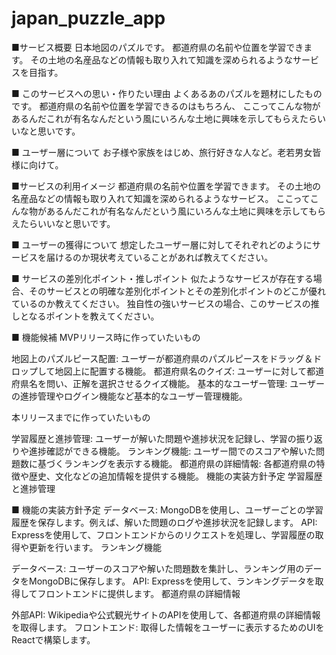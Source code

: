 # japan_puzzle_app
■サービス概要
日本地図のパズルです。
都道府県の名前や位置を学習できます。
その土地の名産品などの情報も取り入れて知識を深められるようなサービスを目指す。

■ このサービスへの思い・作りたい理由
よくあるあのパズルを題材にしたものです。
都道府県の名前や位置を学習できるのはもちろん、
ここってこんな物があるんだこれが有名なんだという風にいろんな土地に興味を示してもらえたらいいなと思いです。

■ ユーザー層について
お子様や家族をはじめ、旅行好きな人など。老若男女皆様に向けて。

■サービスの利用イメージ
都道府県の名前や位置を学習できます。
その土地の名産品などの情報も取り入れて知識を深められるようなサービス。
ここってこんな物があるんだこれが有名なんだという風にいろんな土地に興味を示してもらえたらいいなと思いです。

■ ユーザーの獲得について
想定したユーザー層に対してそれぞれどのようにサービスを届けるのか現状考えていることがあれば教えてください。

■ サービスの差別化ポイント・推しポイント
似たようなサービスが存在する場合、そのサービスとの明確な差別化ポイントとその差別化ポイントのどこが優れているのか教えてください。
独自性の強いサービスの場合、このサービスの推しとなるポイントを教えてください。

■ 機能候補
MVPリリース時に作っていたいもの

地図上のパズルピース配置: ユーザーが都道府県のパズルピースをドラッグ＆ドロップして地図上に配置する機能。
都道府県名のクイズ: ユーザーに対して都道府県名を問い、正解を選択させるクイズ機能。
基本的なユーザー管理: ユーザーの進捗管理やログイン機能など基本的なユーザー管理機能。

本リリースまでに作っていたいもの

学習履歴と進捗管理: ユーザーが解いた問題や進捗状況を記録し、学習の振り返りや進捗確認ができる機能。
ランキング機能: ユーザー間でのスコアや解いた問題数に基づくランキングを表示する機能。
都道府県の詳細情報: 各都道府県の特徴や歴史、文化などの追加情報を提供する機能。
機能の実装方針予定
学習履歴と進捗管理


■ 機能の実装方針予定
データベース: MongoDBを使用し、ユーザーごとの学習履歴を保存します。例えば、解いた問題のログや進捗状況を記録します。
API: Expressを使用して、フロントエンドからのリクエストを処理し、学習履歴の取得や更新を行います。
ランキング機能

データベース: ユーザーのスコアや解いた問題数を集計し、ランキング用のデータをMongoDBに保存します。
API: Expressを使用して、ランキングデータを取得してフロントエンドに提供します。
都道府県の詳細情報

外部API: Wikipediaや公式観光サイトのAPIを使用して、各都道府県の詳細情報を取得します。
フロントエンド: 取得した情報をユーザーに表示するためのUIをReactで構築します。
